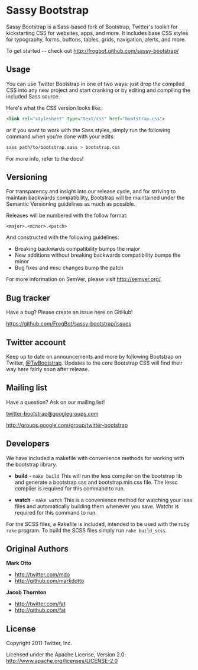 # Sassy Bootstrap #

Sassy Bootstrap is a Sass-based fork of Bootstrap, Twitter's toolkit for kickstarting CSS for websites, apps, and more. It includes base CSS styles for typography, forms, buttons, tables, grids, navigation, alerts, and more.

To get started -- check out http://frogbot.github.com/sassy-bootstrap/


## Usage ##

You can use Twitter Bootstrap in one of two ways: just drop the compiled CSS into any new project and start cranking or by editing and compiling the included Sass source.

Here's what the CSS version looks like:

``` html
<link rel="stylesheet" type="text/css" href="bootstrap.css">
```

or if you want to work with the Sass styles, simply run the following command when you're done with your edits:

``` bash
sass path/to/bootstrap.sass > bootstrap.css
```

For more info, refer to the docs!


## Versioning ##

For transparency and insight into our release cycle, and for striving to maintain backwards compatibility, Bootstrap will be maintained under the Semantic Versioning guidelines as much as possible.

Releases will be numbered with the follow format:

`<major>.<minor>.<patch>`

And constructed with the following guidelines:

* Breaking backwards compatibility bumps the major
* New additions without breaking backwards compatibility bumps the minor
* Bug fixes and misc changes bump the patch

For more information on SemVer, please visit http://semver.org/.


## Bug tracker ##

Have a bug? Please create an issue here on GitHub!

https://github.com/FrogBot/sassy-bootstrap/issues


## Twitter account ##

Keep up to date on announcements and more by following Bootstrap on Twitter, <a href="http://twitter.com/TwBootstrap">@TwBootstrap</a>. Updates to the core Bootstrap CSS will find their way here fairly soon after release.


## Mailing list ##

Have a question? Ask on our mailing list!

twitter-bootstrap@googlegroups.com

http://groups.google.com/group/twitter-bootstrap


## Developers ##

We have included a makefile with convenience methods for working with the bootstrap library.

+ **build** - `make build`
This will run the less compiler on the bootstrap lib and generate a bootstrap.css and bootstrap.min.css file.
The lessc compiler is required for this command to run.

+ **watch** - `make watch`
This is a convenience method for watching your less files and automatically building them whenever you save.
Watchr is required for this command to run.

For the SCSS files, a Rakefile is included, intended to be used with the ruby `rake` program. To build the SCSS files simply run `rake build_scss`.


## Original Authors ##

**Mark Otto**

+ http://twitter.com/mdo
+ http://github.com/markdotto

**Jacob Thornton**

+ http://twitter.com/fat
+ http://github.com/fat


## License ##

Copyright 2011 Twitter, Inc.

Licensed under the Apache License, Version 2.0: http://www.apache.org/licenses/LICENSE-2.0